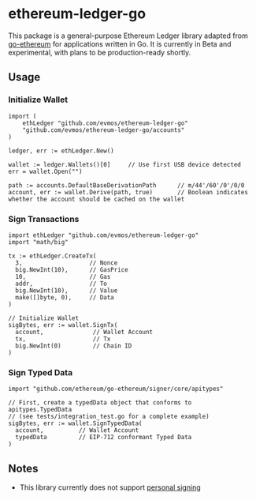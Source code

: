 # ethereum-ledger-go

This package is a general-purpose Ethereum Ledger library adapted from [go-ethereum](https://github.com/ethereum/go-ethereum) for applications written in Go. It is currently in Beta and experimental, with plans to be production-ready shortly.

## Usage

### Initialize Wallet
```
import (
 	ethLedger "github.com/evmos/ethereum-ledger-go"
	"github.com/evmos/ethereum-ledger-go/accounts"
)

ledger, err := ethLedger.New()

wallet := ledger.Wallets()[0]     // Use first USB device detected
err = wallet.Open("")

path := accounts.DefaultBaseDerivationPath      // m/44'/60'/0'/0/0
account, err := wallet.Derive(path, true)       // Boolean indicates whether the account should be cached on the wallet
```

### Sign Transactions
```
import ethLedger "github.com/evmos/ethereum-ledger-go"
import "math/big"

tx := ethLedger.CreateTx(
  3,                   // Nonce
  big.NewInt(10),      // GasPrice
  10,                  // Gas
  addr,                // To
  big.NewInt(10),      // Value
  make([]byte, 0),     // Data
)

// Initialize Wallet
sigBytes, err := wallet.SignTx(
  account,              // Wallet Account
  tx,                   // Tx
  big.NewInt(0)         // Chain ID
)
```

### Sign Typed Data
```
import "github.com/ethereum/go-ethereum/signer/core/apitypes"

// First, create a typedData object that conforms to apitypes.TypedData
// (see tests/integration_test.go for a complete example)
sigBytes, err := wallet.SignTypedData(
  account,          // Wallet Account
  typedData         // EIP-712 conformant Typed Data
)
```

## Notes
- This library currently does not support [personal signing](https://eips.ethereum.org/EIPS/eip-191)
